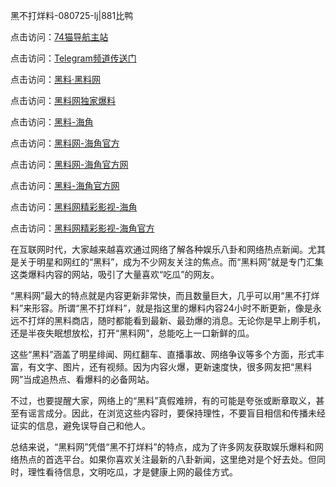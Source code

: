 黑不打烊料-080725-lj|881比鸭

点击访问：<a href="https://74mao.com/">74猫导航主站</a>

点击访问：<a href="https://74mao.com/">Telegram频道传送门</a>

点击访问：<a href="https://heiliaotlyq53.pages.dev">黑料·黑料网</a>

点击访问：<a href="https://heiliaoyvnrda.pages.dev">黑料网独家爆料</a>

点击访问：<a href="https://heiliao3gvg9x.pages.dev">黑料-海角</a>

点击访问：<a href="https://heiliaokof3cy.pages.dev">黑料网-海角官方</a>

点击访问：<a href="https://heiliaolvzlu3.pages.dev">黑料网-海角官方网</a>

点击访问：<a href="https://heiliaokof3cy.pages.dev">黑料-海角官方网</a>

点击访问：<a href="https://heiliaoubleqx.pages.dev">黑料网精彩影视-海角</a>

点击访问：<a href="https://heiliaoxfe5rb.pages.dev">黑料网精彩影视-海角官方</a>

在互联网时代，大家越来越喜欢通过网络了解各种娱乐八卦和网络热点新闻。尤其是关于明星和网红的“黑料”，成为不少网友关注的焦点。而“黑料网”就是专门汇集这类爆料内容的网站，吸引了大量喜欢“吃瓜”的网友。

“黑料网”最大的特点就是内容更新非常快，而且数量巨大，几乎可以用“黑不打烊料”来形容。所谓“黑不打烊料”，就是指这里的爆料内容24小时不断更新，像是永远不打烊的黑料商店，随时都能看到最新、最劲爆的消息。无论你是早上刷手机，还是半夜失眠想放松，打开“黑料网”，总能吃上一口新鲜的瓜。

这些“黑料”涵盖了明星绯闻、网红翻车、直播事故、网络争议等多个方面，形式丰富，有文字、图片，还有视频。因为内容火爆，更新速度快，很多网友把“黑料网”当成追热点、看爆料的必备网站。

不过，也要提醒大家，网络上的“黑料”真假难辨，有的可能是夸张或断章取义，甚至有谣言成分。因此，在浏览这些内容时，要保持理性，不要盲目相信和传播未经证实的信息，避免误导自己和他人。

总结来说，“黑料网”凭借“黑不打烊料”的特点，成为了许多网友获取娱乐爆料和网络热点的首选平台。如果你喜欢关注最新的八卦新闻，这里绝对是个好去处。但同时，理性看待信息，文明吃瓜，才是健康上网的最佳方式。
